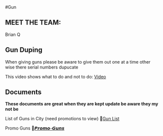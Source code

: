 #Gun 


## MEET THE  TEAM:
Brian
Q

## Gun Duping
When giving guns please be aware to give them out one at a time other wise there serial numbers dupucate 

This video shows what to do and not to do:
[Video](https://youtu.be/WD37QqBdprk)

## Documents
**These documents are great when they are kept update be aware they my not be** 

List of Guns in City (need promotions to view)
📄[Gun List](https://docs.google.com/spreadsheets/d/15JkKmJk6Sam6lrTnulOtXZOgUyR8s-0uaadx72aSw30/edit?usp=sharing)

Promo Guns
🔫[𝙋𝙧𝙤𝙢𝙤-𝙂𝙪𝙣𝙨](https://discord.com/channels/948070993518288936/1187889624488607835)